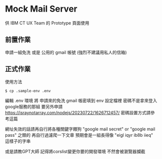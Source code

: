 # Mock Mail Server

供 IBM CT UX Team 的 Prototype 頁面使用

## 前置作業
申請一組免洗 或是 公用的 gmail 帳號
(強烈不建議用私人的信箱)

## 正式作業

使用方法
```bash
$ cp .sample-env .env
```

編輯 .env 環境
將 申請來的免洗 gmail 帳密填到 env 設定檔裡
密碼不是拿來登入google服務的那組
要另外申請
https://israynotarray.com/nodejs/20230722/1626712457/
密碼設置方式請參考這篇

網址失效的話請再自行將各種關鍵字餵狗
"google mail secret" or "google mail pass" 之類的 
再自行過濾爬一下文章
預期會是一組長得像 "eigl iqyr ib8b iieq" 這樣子的字串

或是請教GPT大師
記得將corslist變更你要的開發環境
不然會被瀏覽器攔截
